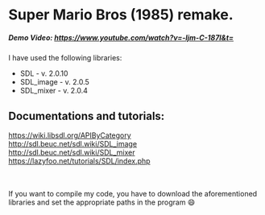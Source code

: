 # Super Mario Bros (1985) remake.

##### Demo Video: https://www.youtube.com/watch?v=-ljm-C-187I&t=

I have used the following libraries:
- SDL 	     - v. 2.0.10
- SDL_image  - v. 2.0.5
- SDL_mixer  - v. 2.0.4


## Documentations and tutorials:

https://wiki.libsdl.org/APIByCategory   
http://sdl.beuc.net/sdl.wiki/SDL_image  
http://sdl.beuc.net/sdl.wiki/SDL_mixer  
https://lazyfoo.net/tutorials/SDL/index.php  

<br><br>
If you want to compile my code, you have to download the aforementioned libraries and set the appropriate paths in the program :smile:
